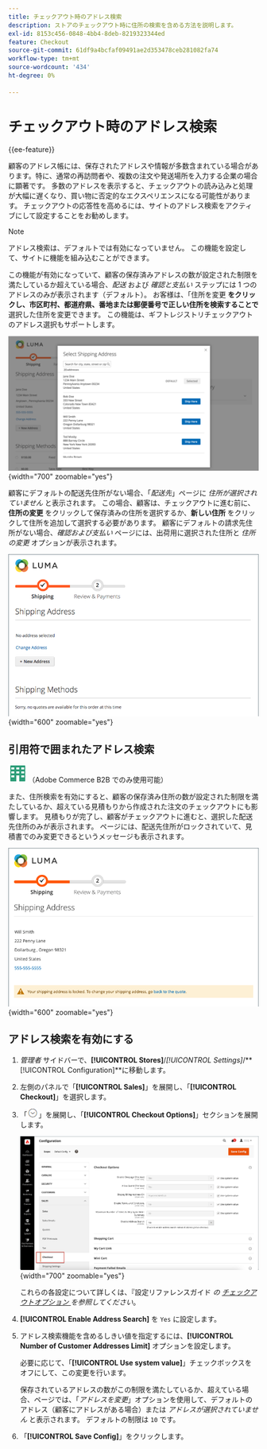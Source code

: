 ```yaml
---
title: チェックアウト時のアドレス検索
description: ストアのチェックアウト時に住所の検索を含める方法を説明します。
exl-id: 8153c456-0848-4bb4-8deb-8219323344ed
feature: Checkout
source-git-commit: 61df9a4bcfaf09491ae2d353478ceb281082fa74
workflow-type: tm+mt
source-wordcount: '434'
ht-degree: 0%

---
```


# チェックアウト時のアドレス検索

{{ee-feature}}

顧客のアドレス帳には、保存されたアドレスや情報が多数含まれている場合があります。特に、通常の再訪問者や、複数の注文や発送場所を入力する企業の場合に顕著です。 多数のアドレスを表示すると、チェックアウトの読み込みと処理が大幅に遅くなり、買い物に否定的なエクスペリエンスになる可能性があります。 チェックアウトの応答性を高めるには、サイトのアドレス検索をアクティブにして設定することをお勧めします。

>[!NOTE]
>
>アドレス検索は、デフォルトでは有効になっていません。 この機能を設定して、サイトに機能を組み込むことができます。

この機能が有効になっていて、顧客の保存済みアドレスの数が設定された制限を満たしているか超えている場合、_配送_ および _確認と支払い_ ステップには 1 つのアドレスのみが表示されます（デフォルト）。 お客様は、「住所を変更 **をクリックし、市区町村、都道府県、番地または郵便番号で正しい住所を検索することで** 選択した住所を変更できます。 この機能は、ギフトレジストリチェックアウトのアドレス選択もサポートします。

![ 保存された配送先住所を使用したチェックアウトが表示される ](./assets/storefront-checkout-address-search.png){width="700" zoomable="yes"}

顧客にデフォルトの配送先住所がない場合、「_配送先_」ページに _住所が選択されていません_ と表示されます。 この場合、顧客は、チェックアウトに進む前に、**住所の変更** をクリックして保存済みの住所を選択するか、**新しい住所** をクリックして住所を追加して選択する必要があります。 顧客にデフォルトの請求先住所がない場合、_確認および支払い_ ページには、出荷用に選択された住所と _住所の変更_ オプションが表示されます。

![ アドレスが選択されていないチェックアウトのメッセージ ](./assets/storefront-checkout-address-search-no-default.png){width="600" zoomable="yes"}

## 引用符で囲まれたアドレス検索

![Adobe Commerce B2B](../assets/b2b.svg) （Adobe Commerce B2B でのみ使用可能）

また、住所検索を有効にすると、顧客の保存済み住所の数が設定された制限を満たしているか、超えている見積もりから作成された注文のチェックアウトにも影響します。 見積もりが完了し、顧客がチェックアウトに進むと、選択した配送先住所のみが表示されます。 ページには、配送先住所がロックされていて、見積書でのみ変更できるというメッセージも表示されます。

![ 見積書に対してロックされた配送先住所 ](./assets/quote-checkout-shipping-address-locked.png){width="600" zoomable="yes"}

## アドレス検索を有効にする

1. _管理者_ サイドバーで、**[!UICONTROL Stores]**/_[!UICONTROL Settings]_/**[!UICONTROL Configuration]**に移動します。

1. 左側のパネルで「**[!UICONTROL Sales]**」を展開し、「**[!UICONTROL Checkout]**」を選択します。

1. 「![ 展開セレクター ](../assets/icon-display-expand.png)」を展開し、「**[!UICONTROL Checkout Options]**」セクションを展開します。

   ![ 設定 – チェックアウトオプション ](./assets/checkout-checkout-options.png){width="700" zoomable="yes"}

   これらの各設定について詳しくは、『設定リファレンスガイド _の [ チェックアウトオプション ](../configuration-reference/sales/checkout.md#checkout-options) を参照してください_。

1. **[!UICONTROL Enable Address Search]** を `Yes` に設定します。

1. アドレス検索機能を含めるしきい値を指定するには、**[!UICONTROL Number of Customer Addresses Limit]** オプションを設定します。

   必要に応じて、「**[!UICONTROL Use system value]**」チェックボックスをオフにして、この変更を行います。

   保存されているアドレスの数がこの制限を満たしているか、超えている場合、ページでは、「_アドレスを変更_」オプションを使用して、デフォルトのアドレス（顧客にアドレスがある場合）または _アドレスが選択されていません_ と表示されます。 デフォルトの制限は `10` です。

1. 「**[!UICONTROL Save Config]**」をクリックします。
